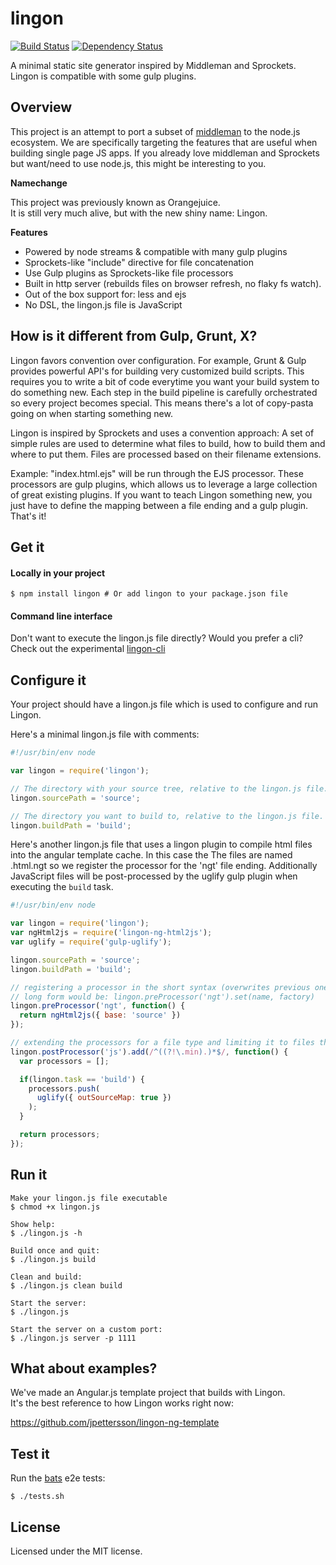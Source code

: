 # lingon

[![Build Status](https://travis-ci.org/jpettersson/lingon.png?branch=master)](https://travis-ci.org/jpettersson/lingon)
[![Dependency Status](https://david-dm.org/jpettersson/lingon.png)](https://david-dm.org/jpettersson/lingon)

A minimal static site generator inspired by Middleman and Sprockets. Lingon is compatible with some gulp plugins.

## Overview
This project is an attempt to port a subset of [middleman](http://middlemanapp.com) to the node.js ecosystem.
We are specifically targeting the features that are useful when building single page JS apps. If you already love middleman and Sprockets but want/need to use node.js, this might be interesting to you.

**Namechange**

This project was previously known as Orangejuice.<br />
It is still very much alive, but with the new shiny name: Lingon.

**Features**

* Powered by node streams & compatible with many gulp plugins
* Sprockets-like "include" directive for file concatenation
* Use Gulp plugins as Sprockets-like file processors
* Built in http server (rebuilds files on browser refresh, no flaky fs watch).
* Out of the box support for: less and ejs
* No DSL, the lingon.js file is JavaScript

## How is it different from Gulp, Grunt, X?

Lingon favors convention over configuration. For example, Grunt & Gulp provides powerful API's for building very customized build scripts. This requires you to write a bit of code everytime you want your build system to do something new. Each step in the build pipeline is carefully orchestrated so every project becomes special. This means there's a lot of copy-pasta going on when starting something new.

Lingon is inspired by Sprockets and uses a convention approach: A set of simple rules are used to determine what files to build, how to build them and where to put them. Files are processed based on their filename extensions.

Example: "index.html.ejs" will be run through the EJS processor. These processors are gulp plugins, which allows us to leverage a large collection of great existing plugins. If you want to teach Lingon something new, you just have to define the mapping between a file ending and a gulp plugin. That's it!

## Get it

#### Locally in your project
```
$ npm install lingon # Or add lingon to your package.json file
```

#### Command line interface
Don't want to execute the lingon.js file directly? Would you prefer a cli?<br />
Check out the experimental [lingon-cli](http://github.com/jpettersson/lingon-cli)

## Configure it
Your project should have a lingon.js file which is used to configure and run Lingon.

Here's a minimal lingon.js file with comments:

```JavaScript
#!/usr/bin/env node

var lingon = require('lingon');

// The directory with your source tree, relative to the lingon.js file.
lingon.sourcePath = 'source';

// The directory you want to build to, relative to the lingon.js file.
lingon.buildPath = 'build';
```

Here's another lingon.js file that uses a lingon plugin to compile html files into the angular template cache. In this case the The files are named .html.ngt so we register the processor for the 'ngt' file ending. Additionally JavaScript files will be  post-processed by the uglify gulp plugin when executing the `build` task.

```JavaScript
#!/usr/bin/env node

var lingon = require('lingon');
var ngHtml2js = require('lingon-ng-html2js');
var uglify = require('gulp-uglify');

lingon.sourcePath = 'source';
lingon.buildPath = 'build';

// registering a processor in the short syntax (overwrites previous ones for the file type)
// long form would be: lingon.preProcessor('ngt').set(name, factory)
lingon.preProcessor('ngt', function() {
  return ngHtml2js({ base: 'source' })
});

// extending the processors for a file type and limiting it to files that don not contain ".min" in their path
lingon.postProcessor('js').add(/^((?!\.min).)*$/, function() {
  var processors = [];

  if(lingon.task == 'build') {
    processors.push(
      uglify({ outSourceMap: true })
    );
  }

  return processors;
});
```

## Run it

```
Make your lingon.js file executable
$ chmod +x lingon.js

Show help:
$ ./lingon.js -h

Build once and quit:
$ ./lingon.js build

Clean and build:
$ ./lingon.js clean build

Start the server:
$ ./lingon.js

Start the server on a custom port:
$ ./lingon.js server -p 1111
```

## What about examples?

We've made an Angular.js template project that builds with Lingon.<br />
It's the best reference to how Lingon works right now:

https://github.com/jpettersson/lingon-ng-template

## Test it

Run the [bats](https://github.com/sstephenson/bats) e2e tests:
```
$ ./tests.sh
```

## License
Licensed under the MIT license.
